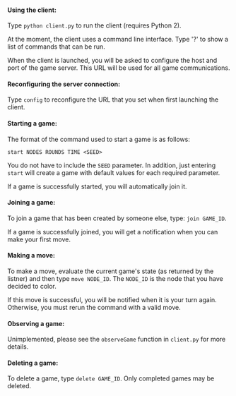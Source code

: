 #### Using the client:

Type `python client.py` to run the client (requires Python 2).

At the moment, the client uses a command line interface. Type '?' to show a list of commands that can be run.

When the client is launched, you will be asked to configure the host and port of the game
server. This URL will be used for all game communications.

#### Reconfiguring the server connection:

Type `config` to reconfigure the URL that you set when first launching the client.

#### Starting a game:

The format of the command used to start a game is as follows:

`start NODES ROUNDS TIME <SEED>`

You do not have to include the `SEED` parameter. In addition, just entering `start` will create a game with default values for each required parameter.

If a game is successfully started, you will automatically join it.

#### Joining a game:

To join a game that has been created by someone else, type: `join GAME_ID`.

If a game is successfully joined, you will get a notification when you can make your first move.

#### Making a move:

To make a move, evaluate the current game's state (as returned by the listner) and then type `move NODE_ID`. The `NODE_ID` is the node that you have decided to color.

If this move is successful, you will be notified when it is your turn again. Otherwise, you must rerun the command with a valid move.

#### Observing a game:

Unimplemented, please see the `observeGame` function in `client.py` for more details.

#### Deleting a game:

To delete a game, type `delete GAME_ID`. Only completed games may be deleted.
